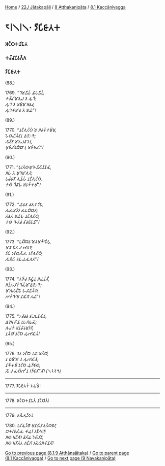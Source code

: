 
[Home](/) / [22J Jātakapāḷi](/tipitaka/22J.md) / [8 Aṭṭhakanipāta](/tipitaka/22J/8.md) / [8.1 Kaccānivagga](/tipitaka/22J/8/8.1.md)

# 𑁮𑁇𑁧𑁇𑁧𑁦 𑀤𑀻𑀧𑀺𑀚𑀸𑀢𑀓

### 𑀅𑀝𑁆𑀞𑀓𑀦𑀺𑀧𑀸𑀢

### 𑀓𑀘𑁆𑀘𑀸𑀦𑀺𑀯𑀕𑁆𑀕

### 𑀤𑀻𑀧𑀺𑀚𑀸𑀢𑀓

(88.)

1769\. _“𑀔𑀫𑀦𑀻𑀬𑀁 𑀬𑀸𑀧𑀦𑀻𑀬𑀁,_  
_𑀓𑀘𑁆𑀘𑀺 𑀫𑀸𑀢𑀼𑀮 𑀢𑁂 𑀲𑀼𑀔𑀁;_  
_𑀲𑀼𑀔𑀁 𑀢𑁂 𑀅𑀫𑁆𑀫𑀸 𑀅𑀯𑀘,_  
_𑀲𑀼𑀔𑀓𑀸𑀫𑀸𑀯 𑀢𑁂 𑀫𑀬𑀁”𑁇_  


(89.)

1770\. _“𑀦𑀗𑁆𑀕𑀼𑀝𑁆𑀞𑀁 𑀫𑁂 𑀅𑀯𑀓𑁆𑀓𑀫𑁆𑀫,_  
_𑀳𑁂𑀞𑀬𑀺𑀢𑁆𑀯𑀸𑀦 𑀏𑀍𑀇𑀓𑁂;_  
_𑀲𑀸𑀚𑁆𑀚 𑀫𑀸𑀢𑀼𑀮𑀯𑀸𑀤𑁂𑀦,_  
_𑀫𑀼𑀜𑁆𑀘𑀺𑀢𑀩𑁆𑀩𑀸 𑀦𑀼 𑀫𑀜𑁆𑀜𑀲𑀺”𑁇_  


(90.)

1771\. _“𑀧𑀼𑀭𑀢𑁆𑀣𑀸𑀫𑀼𑀔𑁄 𑀦𑀺𑀲𑀺𑀦𑁆𑀦𑁄𑀲𑀺,_  
_𑀅𑀳𑀁 𑀢𑁂 𑀫𑀼𑀔𑀫𑀸𑀕𑀢𑀸;_  
_𑀧𑀘𑁆𑀙𑀢𑁄 𑀢𑀼𑀬𑁆𑀳𑀁 𑀦𑀗𑁆𑀕𑀼𑀝𑁆𑀞𑀁,_  
_𑀓𑀣𑀁 𑀔𑁆𑀯𑀸𑀳𑀁 𑀅𑀯𑀓𑁆𑀓𑀫𑀺𑀁”𑁇_  


(91.)

1772\. _“𑀬𑀸𑀯𑀢𑀸 𑀘𑀢𑀼𑀭𑁄 𑀤𑀻𑀧𑀸,_  
_𑀲𑀲𑀫𑀼𑀤𑁆𑀤𑀸 𑀲𑀧𑀩𑁆𑀩𑀢𑀸;_  
_𑀢𑀸𑀯𑀢𑀸 𑀫𑀬𑁆𑀳𑀁 𑀦𑀗𑁆𑀕𑀼𑀝𑁆𑀞𑀁,_  
_𑀓𑀣𑀁 𑀔𑁄 𑀢𑁆𑀯𑀁 𑀯𑀺𑀯𑀚𑁆𑀚𑀬𑀺”𑁇_  


(92.)

1773\. _“𑀧𑀼𑀩𑁆𑀩𑁂𑀯 𑀫𑁂𑀢𑀫𑀓𑁆𑀔𑀺𑀁𑀲𑀼,_  
_𑀫𑀸𑀢𑀸 𑀧𑀺𑀢𑀸 𑀘 𑀪𑀸𑀢𑀭𑁄;_  
_𑀤𑀻𑀖𑀁 𑀤𑀼𑀝𑁆𑀞𑀲𑁆𑀲 𑀦𑀗𑁆𑀕𑀼𑀝𑁆𑀞𑀁,_  
_𑀲𑀸𑀫𑁆𑀳𑀺 𑀯𑁂𑀳𑀸𑀬𑀲𑀸𑀕𑀢𑀸”𑁇_  


(93.)

1774\. _“𑀢𑀜𑁆𑀘 𑀤𑀺𑀲𑁆𑀯𑀸𑀦 𑀆𑀬𑀦𑁆𑀢𑀺𑀁,_  
_𑀅𑀦𑁆𑀢𑀮𑀺𑀓𑁆𑀔𑀲𑁆𑀫𑀺 𑀏𑀍𑀇𑀓𑁂;_  
_𑀫𑀺𑀕𑀲𑀗𑁆𑀖𑁄 𑀧𑀮𑀸𑀬𑀺𑀢𑁆𑀣,_  
_𑀪𑀓𑁆𑀔𑁄 𑀫𑁂 𑀦𑀸𑀲𑀺𑀢𑁄 𑀢𑀬𑀸”𑁇_  


(94.)

1775\. _“𑀇𑀘𑁆𑀘𑁂𑀯𑀁 𑀯𑀺𑀮𑀧𑀦𑁆𑀢𑀺𑀬𑀸,_  
_𑀏𑀍𑀅𑀓𑀺𑀬𑀸 𑀭𑀼𑀳𑀕𑁆𑀖𑀲𑁄;_  
_𑀕𑀮𑀓𑀁 𑀅𑀦𑁆𑀯𑀸𑀯𑀫𑀤𑁆𑀤𑀺,_  
_𑀦𑀢𑁆𑀣𑀺 𑀤𑀼𑀝𑁆𑀞𑁂 𑀲𑀼𑀪𑀸𑀲𑀺𑀢𑀁𑁇_  


(95.)

1776\. _𑀦𑁂𑀯 𑀤𑀼𑀝𑁆𑀞𑁂 𑀦𑀬𑁄 𑀅𑀢𑁆𑀣𑀺,_  
_𑀦 𑀥𑀫𑁆𑀫𑁄 𑀦 𑀲𑀼𑀪𑀸𑀲𑀺𑀢𑀁;_  
_𑀦𑀺𑀓𑁆𑀓𑀫𑀁 𑀤𑀼𑀝𑁆𑀞𑁂 𑀬𑀼𑀜𑁆𑀚𑁂𑀣,_  
_𑀲𑁄 𑀘 𑀲𑀩𑁆𑀪𑀺𑀁 𑀦 𑀭𑀜𑁆𑀚𑀢𑀻”𑀢𑀺𑁇 (𑁧𑁨𑁩𑁫)_  


---

1777\. 𑀤𑀻𑀧𑀺𑀚𑀸𑀢𑀓𑀁 𑀤𑀲𑀫𑀁𑁇



---

1778\. 𑀅𑀝𑁆𑀞𑀓𑀦𑀺𑀧𑀸𑀢𑀁 𑀦𑀺𑀝𑁆𑀞𑀺𑀢𑀁𑁇



---

1779\. 𑀢𑀲𑁆𑀲𑀼𑀤𑁆𑀤𑀸𑀦𑀁



1780\. _𑀧𑀭𑀺𑀲𑀼𑀤𑁆𑀥𑀸 𑀫𑀦𑀸𑀯𑀺𑀮𑀸 𑀯𑀢𑁆𑀣𑀥𑀭𑀸,_  
_𑀩𑀓𑀭𑀸𑀚𑀲𑁆𑀲 𑀓𑀸𑀬𑀼𑀭𑀁 𑀤𑀡𑁆𑀟𑀯𑀭𑁄;_  
_𑀅𑀣 𑀅𑀗𑁆𑀕𑀸𑀭 𑀘𑁂𑀢𑀺𑀬 𑀤𑁂𑀯𑀺𑀮𑀺𑀦𑀸,_  
_𑀅𑀣 𑀆𑀤𑀺𑀢𑁆𑀢 𑀕𑀗𑁆𑀕𑀸 𑀤𑀲𑁂𑀍𑀅𑀓𑀺𑀦𑀸𑀢𑀺𑁇_  


[Go to previous page (8.1.9 Aṭṭhānajātaka)](/tipitaka/22J/8/8.1/8.1.9.md) / [Go to parent page (8.1 Kaccānivagga)](/tipitaka/22J/8/8.1.md) / [Go to next page (9 Navakanipāta)](/tipitaka/22J/9.md)


